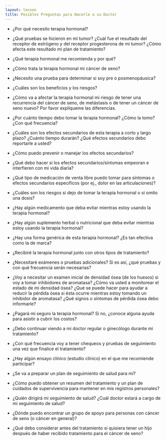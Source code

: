 ```yaml
---
layout: lesson
title: Posibles Preguntas para Hacerle a su Doctor
---
```


* ¿Por qué necesito terapia hormonal?

* ¿Qué pruebas se hicieron en mi tumor? ¿Cuál fue el resultado del receptor de estrógeno y del receptor progesterona de mi tumor? ¿Cómo afecta este resultado mi plan de tratamiento?

* ¿Qué terapia hormonal me recomienda y por qué?

* ¿Cómo trata la terapia hormonal mi cáncer de seno?

* ¿Necesito una prueba para determinar si soy pre o posmenopáusica?

* ¿Cuáles son los beneficios y los riesgos?

* ¿Cómo va a afectar la terapia hormonal mi riesgo de tener una recurrencia del cáncer de seno, de metástasis o de tener un cáncer de seno nuevo? Por favor explíqueme las diferencias.

* ¿Por cuánto tiempo debo tomar la terapia hormonal? ¿Cómo la tomo? ¿Con qué frecuencia?

* ¿Cuáles son los efectos secundarios de esta terapia a corto y largo plazo? ¿Cuánto tiempo durarán? ¿Qué efectos secundarios debo reportarle a usted?

* ¿Cómo puedo prevenir o manejar los efectos secundarios?

* ¿Qué debo hacer si los efectos secundarios/síntomas empeoran e interfieren con mi vida diaria?

* ¿Qué tipo de medicación de venta libre puedo tomar para síntomas o efectos secundarios específicos (por ej., dolor en las articulaciones)?

* ¿Cuáles son los riesgos si dejo de tomar la terapia hormonal o si omito una dosis?

* ¿Hay algún medicamento que deba evitar mientras estoy usando la terapia hormonal?

* ¿Hay algún suplemento herbal o nutricional que deba evitar mientras estoy usando la terapia hormonal?

* ¿Hay una forma genérica de esta terapia hormonal? ¿Es tan efectiva como la de marca?

* ¿Recibiré la terapia hormonal junto con otros tipos de tratamiento?

* ¿Necesitaré exámenes o pruebas adicionales? Si es así, ¿qué pruebas y con qué frecuencia serán necesarias?

* ¿Voy a necesitar un examen inicial de densidad ósea (de los huesos) si voy a tomar inhibidores de aromatasa? ¿Cómo va usted a monitorear el estado de mi densidad ósea? ¿Qué se puede hacer para ayudar a reducir la pérdida ósea si ésta ocurre mientras estoy tomando un inhibidor de aromatasa? ¿Qué signos o síntomas de pérdida ósea debo informarle?

* ¿Pagará mi seguro la terapia hormonal? Si no, ¿conoce alguna ayuda para asistir a cubrir los costos?

* ¿Debo continuar viendo a mi doctor regular o ginecólogo durante mi tratamiento?

* ¿Con qué frecuencia voy a tener chequeos y pruebas de seguimiento una vez que finalice el tratamiento?

* ¿Hay algún ensayo clínico (estudio clínico) en el que me recomiende participar?

* ¿Se va a preparar un plan de seguimiento de salud para mí?

* ¿Cómo puedo obtener un resumen del tratamiento y un plan de cuidados de supervivencia para mantener en mis registros personales?

* ¿Quién dirigirá mi seguimiento de salud? ¿Cuál doctor estará a cargo de mi seguimiento de salud?

* ¿Dónde puedo encontrar un grupo de apoyo para personas con cáncer de seno (o cáncer en general)?

* ¿Qué debo considerar antes del tratamiento si quisiera tener un hijo después de haber recibido tratamiento para el cáncer de seno?
